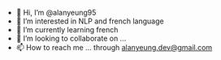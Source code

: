 - 👋 Hi, I’m @alanyeung95
- 👀 I’m interested in NLP and french language
- 🌱 I’m currently learning french
- 💞️ I’m looking to collaborate on ...
- 📫 How to reach me ... through alanyeung.dev@gmail.com

<!---
alanyeung95/alanyeung95 is a ✨ special ✨ repository because its `README.md` (this file) appears on your GitHub profile.
You can click the Preview link to take a look at your changes.
--->
